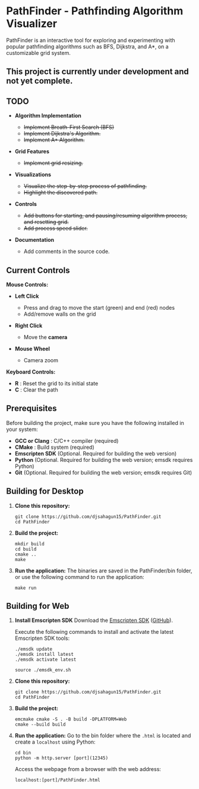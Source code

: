 # **PathFinder - Pathfinding Algorithm Visualizer**
PathFinder is an interactive tool for exploring and experimenting with popular pathfinding algorithms such as BFS, Dijkstra, and A*, on a customizable grid system.

## **This project is currently under development and not yet complete.**

## **TODO**
- **Algorithm Implementation**
   - ~~Implement Breath-First Search (BFS)~~
   - ~~Implement Dijkstra's Algorithm.~~
   - ~~Implement A* Algorithm.~~
     
- **Grid Features**
   - ~~Implement grid resizing.~~
 
- **Visualizations**
   - ~~Visualize the step-by-step process of pathfinding.~~
   - ~~Highlight the discovered path.~~
 
- **Controls**
   - ~~Add buttons for starting, and pausing/resuming algorithm process, and resetting grid.~~
   - ~~Add process speed slider.~~
 
- **Documentation**
   - Add comments in the source code.

## Current Controls
**Mouse Controls:**
- **Left Click**
   - Press and drag to move the start (green) and end (red) nodes
   - Add/remove walls on the grid

- **Right Click**
   - Move the **camera**

- **Mouse Wheel**
   - Camera zoom

**Keyboard Controls:**
- **R**     : Reset the grid to its initial state
- **C**     : Clear the path

## Prerequisites
   Before building the project, make sure you have the following installed in your system:
   - **GCC or Clang**   : C/C++ compiler (required)
   - **CMake**          : Build system (required)
   - **Emscripten SDK** (Optional. Required for building the web version)
   - **Python**         (Optional. Required for building the web version; emsdk requires Python)
   - **Git**            (Optional. Required for building the web version; emsdk requires Git)

## Building for Desktop
1. **Clone this repository:**
   ```
   git clone https://github.com/djsahagun15/PathFinder.git
   cd PathFinder
   ```
   
2. **Build the project:**
   ```
   mkdir build
   cd build
   cmake ..
   make
   ```
   
3. **Run the application:**
   The binaries are saved in the PathFinder/bin folder, or use the following command to run the application:
   ```
   make run
   ```

## Building for Web
1. **Install Emscripten SDK**
   Download the [Emscripten SDK](https://emscripten.org/docs/getting_started/downloads.html) ([GitHub](https://github.com/emscripten-core/emsdk)).

   Execute the following commands to install and activate the latest Emscripten SDK tools:
   ```
   ./emsdk update
   ./emsdk install latest
   ./emsdk activate latest

   source ./emsdk_env.sh
   ```

2. **Clone this repository:**
   ```
   git clone https://github.com/djsahagun15/PathFinder.git
   cd PathFinder
   ```

3. **Build the project:**
   ```
   emcmake cmake -S . -B build -DPLATFORM=Web
   cmake --build build
   ```

4. **Run the application:**
   Go to the bin folder where the `.html` is located and create a `localhost` using Python:
   ```
   cd bin
   python -m http.server [port](12345)
   ```

   Access the webpage from a browser with the web address:
   ```
   localhost:[port]/PathFinder.html
   ```
